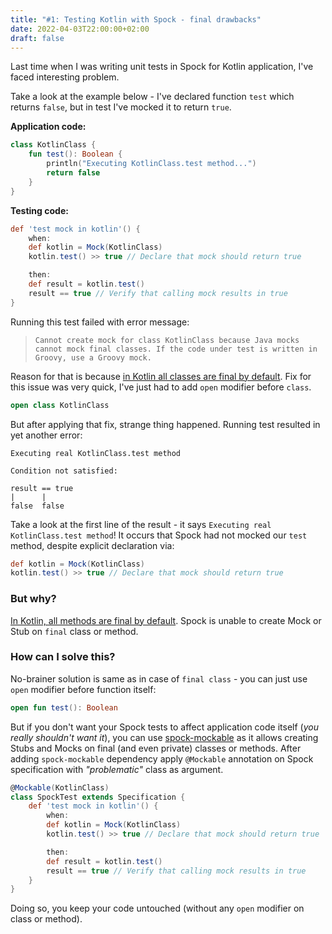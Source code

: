 ```yaml
---
title: "#1: Testing Kotlin with Spock - final drawbacks"
date: 2022-04-03T22:00:00+02:00
draft: false
---
```


Last time when I was writing unit tests in Spock for Kotlin application, I've faced interesting problem.

Take a look at the example below - I've declared function `test` which returns `false`, but in test I've mocked it to return `true`.

**Application code:**
```kotlin
class KotlinClass {
    fun test(): Boolean {
        println("Executing KotlinClass.test method...")
        return false
    }
}
```

**Testing code:**
```groovy
def 'test mock in kotlin'() {
    when:
    def kotlin = Mock(KotlinClass)
    kotlin.test() >> true // Declare that mock should return true

    then:
    def result = kotlin.test()
    result == true // Verify that calling mock results in true
}
```

Running this test failed with error message:
> ```Cannot create mock for class KotlinClass because Java mocks cannot mock final classes. If the code under test is written in Groovy, use a Groovy mock.```

Reason for that is because [in Kotlin all classes are final by default](https://kotlinlang.org/docs/inheritance.html).
Fix for this issue was very quick, I've just had to add `open` modifier before `class`.

```kotlin
open class KotlinClass
```

But after applying that fix, strange thing happened. Running test resulted in yet another error:

```
Executing real KotlinClass.test method

Condition not satisfied:

result == true
|      |
false  false
```

Take a look at the first line of the result - it says `Executing real KotlinClass.test method`!
It occurs that Spock had not mocked our `test` method, despite explicit declaration via:

```groovy
def kotlin = Mock(KotlinClass)
kotlin.test() >> true // Declare that mock should return true
```

### But why?

[In Kotlin, all methods are final by default](https://kotlinlang.org/docs/inheritance.html#overriding-methods). Spock is unable to create Mock or Stub on `final` class or method.

### How can I solve this?

No-brainer solution is same as in case of `final class` - you can just use `open` modifier before function itself:

```kotlin
open fun test(): Boolean
```

But if you don't want your Spock tests to affect application code itself (_you really shouldn't want it_), you can use [spock-mockable](https://github.com/joke/spock-mockable) as it allows creating Stubs and Mocks on final (and even private) classes or methods.
After adding `spock-mockable` dependency apply `@Mockable` annotation on Spock specification with _"problematic"_ class as argument.

```groovy
@Mockable(KotlinClass)
class SpockTest extends Specification {
    def 'test mock in kotlin'() {
        when:
        def kotlin = Mock(KotlinClass)
        kotlin.test() >> true // Declare that mock should return true

        then:
        def result = kotlin.test()
        result == true // Verify that calling mock results in true
    }
}
```

Doing so, you keep your code untouched (without any `open` modifier on class or method).
